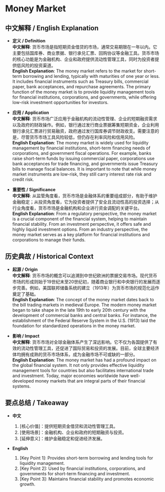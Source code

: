# Money Market

## 中文解释 / English Explanation

* **定义 / Definition**  
  **中文解释**: 货币市场是指短期资金借贷的市场，通常交易期限在一年以内。它主要包括国库券、商业票据、银行承兑汇票、回购协议等金融工具。货币市场的核心功能是为金融机构、企业和政府提供流动性管理工具，同时为投资者提供低风险的投资渠道。  
  **English Explanation**: The money market refers to the market for short-term borrowing and lending, typically with maturities of one year or less. It includes financial instruments such as Treasury bills, commercial paper, bank acceptances, and repurchase agreements. The primary function of the money market is to provide liquidity management tools for financial institutions, corporations, and governments, while offering low-risk investment opportunities for investors.

* **应用 / Application**  
  **中文解释**: 货币市场广泛应用于金融机构的流动性管理、企业的短期融资需求以及政府的财政操作。例如，银行通过发行商业票据筹集短期资金，企业利用银行承兑汇票进行贸易融资，政府通过发行国库券调节财政收支。需要注意的是，尽管货币市场工具风险较低，但仍存在利率风险和信用风险。  
  **English Explanation**: The money market is widely used for liquidity management by financial institutions, short-term financing needs of corporations, and government fiscal operations. For example, banks raise short-term funds by issuing commercial paper, corporations use bank acceptances for trade financing, and governments issue Treasury bills to manage fiscal balances. It is important to note that while money market instruments are low-risk, they still carry interest rate risk and credit risk.

* **重要性 / Significance**  
  **中文解释**: 从监管角度看，货币市场是金融体系的重要组成部分，有助于维护金融稳定；从投资角度看，它为投资者提供了安全且流动性高的投资选择；从行业角度看，货币市场是金融机构和企业进行资金调配的关键平台。  
  **English Explanation**: From a regulatory perspective, the money market is a crucial component of the financial system, helping to maintain financial stability. From an investment perspective, it offers safe and highly liquid investment options. From an industry perspective, the money market serves as a key platform for financial institutions and corporations to manage their funds.

## 历史典故 / Historical Context

* **起源 / Origin**  
  **中文解释**: 货币市场的概念可以追溯到中世纪欧洲的票据交易市场。现代货币市场的形成则始于19世纪末至20世纪初，随着商业银行和中央银行的发展而逐步完善。例如，美国联邦储备系统的建立（1913年）为货币市场的规范化运作奠定了基础。  
  **English Explanation**: The concept of the money market dates back to the bill trading markets in medieval Europe. The modern money market began to take shape in the late 19th to early 20th century with the development of commercial banks and central banks. For instance, the establishment of the Federal Reserve System in the U.S. (1913) laid the foundation for standardized operations in the money market.

* **影响 / Impact**  
  **中文解释**: 货币市场对全球金融体系产生了深远影响。它不仅为各国提供了有效的流动性管理工具，还促进了国际贸易和投资的发展。目前，全球主要经济体均拥有成熟的货币市场体系，成为金融市场不可或缺的一部分。  
  **English Explanation**: The money market has had a profound impact on the global financial system. It not only provides effective liquidity management tools for countries but also facilitates international trade and investment. Today, major economies worldwide have well-developed money markets that are integral parts of their financial systems.

## 要点总结 / Takeaway

* **中文**  
  1. [核心价值]：提供短期资金借贷和流动性管理工具。
  2. [使用场景]：金融机构、企业和政府的短期融资与投资。
  3. [延伸意义]：维护金融稳定和促进经济发展。

* **English**  
  1. [Key Point 1]: Provides short-term borrowing and lending tools for liquidity management.
  2. [Key Point 2]: Used by financial institutions, corporations, and governments for short-term financing and investment.
  3. [Key Point 3]: Maintains financial stability and promotes economic growth.